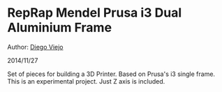 # RepRap Mendel Prusa i3 Dual Aluminium Frame #

Author: [Diego Viejo](www.dccia.ua.es/~dviejo)

2014/11/27

Set of pieces for building a 3D Printer. Based on Prusa's i3 single frame. This is an experimental project. Just Z axis is included.


